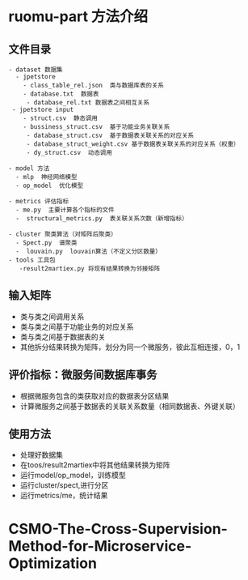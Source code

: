 # ruomu-part  方法介绍


## 文件目录
```
- dataset 数据集
  - jpetstore 
    - class_table_rel.json  类与数据库表的关系
    - database.txt  数据表
     - database_rel.txt 数据表之间相互关系
 - jpetstore input
    - struct.csv  静态调用
    - bussiness_struct.csv  基于功能业务关联关系
     - database_struct.csv  基于数据表关联关系的对应关系
     - database_struct_weight.csv 基于数据表关联关系的对应关系（权重）
     - dy_struct.csv  动态调用

- model 方法
  - mlp  神经网络模型
  - op_model  优化模型
  
- metrics 评估指标
  - me.py  主要计算各个指标的文件
  -  structural_metrics.py  表关联关系次数（新增指标）
  
- cluster 聚类算法（对矩阵后聚类）
  - Spect.py  谱聚类
  -  louvain.py  louvain算法（不定义分区数量）
- tools 工具包
   -result2martiex.py 将现有结果转换为邻接矩阵
```

## 输入矩阵

- 类与类之间调用关系
- 类与类之间基于功能业务的对应关系
- 类与类之间基于数据表的关
- 其他拆分结果转换为矩阵，划分为同一个微服务，彼此互相连接，0，1
## 评价指标：微服务间数据库事务
- 根据微服务包含的类获取对应的数据表分区结果
- 计算微服务之间基于数据表的关联关系数量（相同数据表、外键关联）
## 使用方法
- 处理好数据集
- 在toos/result2martiex中将其他结果转换为矩阵
- 运行model/op_model，训练模型
- 运行cluster/spect,进行分区
- 运行metrics/me，统计结果
# CSMO-The-Cross-Supervision-Method-for-Microservice-Optimization


